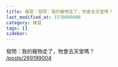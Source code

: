 ```yaml
---
title: 複習：發問：我的寵物走了，牠會去天堂嗎？
last_modified_at: 1570809000
category: 複習
tags: []
sidebar: 
---
```


<p>發問：我的寵物走了，牠會去天堂嗎？<br/>
<a href="/posts/269199004" target="_blank">/posts/269199004</a></p>
<p> </p>
